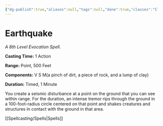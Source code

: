 ```yaml
---
{"dg-publish":true,"aliases":null,"tags":null,"done":true,"classes":"Cleric, Druid, Sorcerer,","spellLevel":8,"school":"Evocation","source":"PHB","permalink":"/spells/earthquake/","dgHomeLink":false,"dgPassFrontmatter":true}
---
```


# Earthquake
*A 8th Level Evocation Spell.*

**Casting Time:** 1 Action

**Range:** Point, 500 Feet

**Components:** V S M(a pinch of dirt, a piece of rock, and a lump of clay)

**Duration:** Timed, 1 Minute

You create a seismic disturbance at a point on the ground that you can see within range. For the duration, an intense tremor rips through the ground in a 100-foot-radius circle centered on that point and shakes creatures and structures in contact with the ground in that area.

[[Spellcasting/Spells|Spells]]
